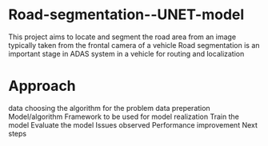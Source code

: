 # Road-segmentation--UNET-model
This project aims to locate and segment the road area from an image typically taken from the frontal camera of a vehicle
Road segmentation is an important stage in ADAS system in a vehicle for routing and localization

# Approach
data
choosing the algorithm for the problem
data preperation
Model/algorithm
Framework to be used for model realization
Train the model
Evaluate the model
Issues observed
Performance improvement
Next steps

